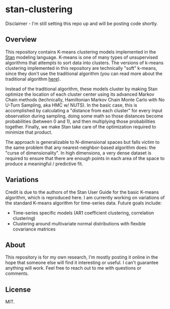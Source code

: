 # stan-clustering

Disclaimer - I'm still setting this repo up and will be posting code shortly.


## Overview
This repository contains K-means clustering models implemented in the [Stan](http://www.mc-stan.org) modeling language. K-means is one of many types of unsupervised algorithms that attempts to sort data into clusters. The versions of k-means clustering implemented in this repository are technically "soft" k-means, since they don't use the traditional algorithm (you can read more about the traditional algorithm [here](https://en.wikipedia.org/wiki/K-means_clustering#Algorithms)). 

Instead of the traditional algorithm, these models cluster by making Stan optimize the location of each cluster center using its advanced Markov Chain methods (technically, Hamiltonian Markov Chain Monte Carlo with No U-Turn Sampling, aka HMC w/ NUTS). In the basic case, this is accomplished by calculating a "distance from each cluster" for every input observation during sampling, doing some math so those distances become probabilities (between 0 and 1), and then multiplying those probabilities together. Finally, we make Stan take care of the optimization required to minimize that product. 

The approach is generalizable to N-dimensional spaces but falls victim to the same problem that any nearest-neighbor-based algorithm does: the "curse of dimensionality". In high dimensions, a very dense dataset is required to ensure that there are enough points in each area of the space to produce a meaningful / predictive fit. 

## Variations
Credit is due to the authors of the Stan User Guide for the basic K-means algorithm, which is reproduced here. I am currently working on variations of the standard K-means algorithm for time-series data. Future goals include:

* Time-series specific models (AR1 coefficient clustering, correlation clustering)
* Clustering around multivariate normal distributions with flexible covariance matrices

## About
This repository is for my own research, I'm mostly posting it online in the hope that someone else will find it interesting or useful. I can't guarantee anything will work. Feel free to reach out to me with questions or comments.

## License
MIT.
